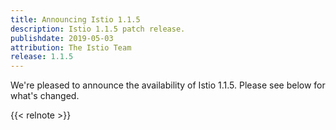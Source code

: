 ```yaml
---
title: Announcing Istio 1.1.5
description: Istio 1.1.5 patch release.
publishdate: 2019-05-03
attribution: The Istio Team
release: 1.1.5
---
```


We're pleased to announce the availability of Istio 1.1.5. Please see below for what's changed.

{{< relnote >}}
